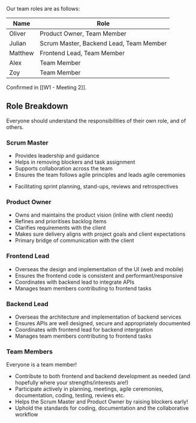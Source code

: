 Our team roles are as follows:

| Name    | Role                                    |
| ------- | --------------------------------------- |
| Oliver  | Product Owner, Team Member              |
| Julian  | Scrum Master, Backend Lead, Team Member |
| Matthew | Frontend Lead, Team Member              |
| Alex    | Team Member                             |
| Zoy     | Team Member                             |

Confirmed in [[W1 - Meeting 2]].
## Role Breakdown

Everyone should understand the responsibilities of their own role, and of others.  
### Scrum Master

* Provides leadership and guidance
* Helps in removing blockers and task assignment
* Supports collaboration across the team
* Ensures the team follows agile principles and leads agile ceremonies
- Facilitating sprint planning, stand-ups, reviews and retrospectives

### Product Owner

* Owns and maintains the product vision (inline with client needs)
* Refines and prioritises backlog items
* Clarifies requirements with the client
* Makes sure delivery aligns with project goals and client expectations
* Primary bridge of communication with the client

### Frontend Lead 

* Overseas the design and implementation of the UI (web and mobile)
* Ensures the frontend code is consistent and performant/responsive
* Coordinates with backend lead to integrate APIs
* Manages team members contributing to frontend tasks

### Backend Lead

* Overseas the architecture and implementation of backend services
* Ensures APIs are well designed, secure and appropriately documented
* Coordinates with frontend lead for backend intergration
* Manages team members contributing to frontend tasks 

### Team Members

 Everyone is a team member!

* Contribute to both frontend and backend development as needed (and hopefully where your strengths/interests are!) 
* Participate actively in planning, meetings, agile ceremonies, documentation, coding, testing, reviews etc.
* Helps the Scrum Master and Product Owner by raising blockers early!
* Uphold the standards for coding, documentation and the collaborative workflow
